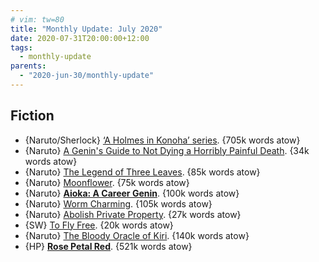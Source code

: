 ```yaml
---
# vim: tw=80
title: "Monthly Update: July 2020"
date: 2020-07-31T20:00:00+12:00
tags:
  - monthly-update
parents:
  - "2020-jun-30/monthly-update"
---
```


## Fiction

 - {Naruto/Sherlock} [‘A Holmes in Konoha’ series](https://archiveofourown.org/series/895512). {705k words atow}
 - {Naruto} [A Genin's Guide to Not Dying a Horribly Painful Death](https://archiveofourown.org/works/20043535). {34k words atow}
 - {Naruto} [The Legend of Three Leaves](https://archiveofourown.org/works/16774435). {85k words atow}
 - {Naruto} [Moonflower](https://archiveofourown.org/works/15052061). {75k words atow}
 - {Naruto} **[Aioka: A Career Genin](https://archiveofourown.org/works/14266725)**. {100k words atow}
 - {Naruto} [Worm Charming](https://archiveofourown.org/works/17611106). {105k words atow}
 - {Naruto} [Abolish Private Property](https://archiveofourown.org/works/22408759). {27k words atow}
 - {SW} [To Fly Free](https://archiveofourown.org/works/22324753). {20k words atow}
 - {Naruto} [The Bloody Oracle of Kiri](https://archiveofourown.org/works/13788408). {140k words atow}
 - {HP} **[Rose Petal Red](https://archiveofourown.org/works/11745900)**. {521k words atow}
